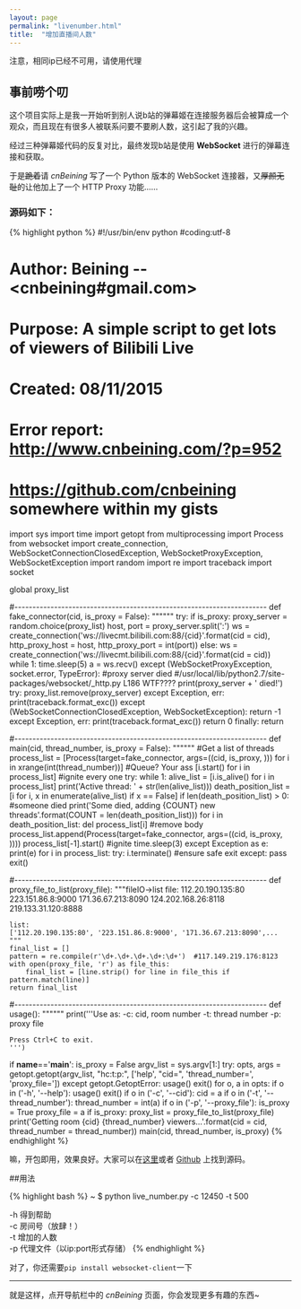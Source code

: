 ```yaml
---
layout: page
permalink: "livenumber.html"
title:  "增加直播间人数"
---
```


注意，相同ip已经不可用，请使用代理

## 事前唠个叨

这个项目实际上是我一开始听到别人说b站的弹幕姬在连接服务器后会被算成一个观众，而且现在有很多人被联系问要不要刷人数，这引起了我的兴趣。

经过三种弹幕姬代码的反复对比，最终发现b站是使用 **WebSocket** 进行的弹幕连接和获取。

于是<del>跪着</del>请 *cnBeining* 写了一个 Python 版本的 WebSocket 连接器，又<del>厚颜无耻</del>的让他加上了一个 HTTP Proxy 功能……

### 源码如下：

{% highlight python %}
#!/usr/bin/env python
#coding:utf-8
# Author:  Beining --<cnbeining#gmail.com>
# Purpose: A simple script to get lots of viewers of Bilibili Live
# Created: 08/11/2015
# Error report: http://www.cnbeining.com/?p=952
# https://github.com/cnbeining  somewhere within my gists

import sys
import time
import getopt
from multiprocessing import Process
from websocket import create_connection, WebSocketConnectionClosedException, WebSocketProxyException, WebSocketException
import random
import re
import traceback
import socket

global proxy_list

#----------------------------------------------------------------------
def fake_connector(cid, is_proxy = False):
    """"""
    try:
        if is_proxy:
            proxy_server = random.choice(proxy_list)
            host, port = proxy_server.split(':')
            ws = create_connection('ws://livecmt.bilibili.com:88/{cid}'.format(cid = cid), http_proxy_host = host, http_proxy_port = int(port))
        else:
            ws = create_connection('ws://livecmt.bilibili.com:88/{cid}'.format(cid = cid))
        while 1:
            time.sleep(5)
            a = ws.recv()
    except (WebSocketProxyException, socket.error, TypeError):  #proxy server died
            #/usr/local/lib/python2.7/site-packages/websocket/_http.py L186 WTF????
        print(proxy_server + ' died!')
        try:
            proxy_list.remove(proxy_server)
        except Exception, err:
            print(traceback.format_exc())
    except (WebSocketConnectionClosedException, WebSocketException):
        return -1
    except Exception, err:
        print(traceback.format_exc())
        return 0
    finally:
        return

#----------------------------------------------------------------------
def main(cid, thread_number, is_proxy = False):
    """"""
    #Get a list of threads
    process_list = [Process(target=fake_connector, args=((cid, is_proxy, ))) for i in xrange(int(thread_number))]  #Queue? Your ass
    [i.start() for i in process_list]  #ignite every one
    try:
        while 1:
            alive_list = [i.is_alive() for i in process_list]
            print('Active thread: ' + str(len(alive_list)))
            death_position_list = [i for i, x in enumerate(alive_list) if x == False]
            if len(death_position_list) > 0:  #someone died
                print('Some died, adding {COUNT} new threads'.format(COUNT = len(death_position_list)))
                for i in death_position_list:
                    del process_list[i]  #remove body
                    process_list.append(Process(target=fake_connector, args=((cid, is_proxy, ))))
                    process_list[-1].start()  #ignite
            time.sleep(3)
    except Exception as e:
        print(e)
        for i in process_list:
            try:
                i.terminate()  #ensure safe exit
            except:
                pass
        exit()

#----------------------------------------------------------------------
def proxy_file_to_list(proxy_file):
    """fileIO->list
    file:
    112.20.190.135:80
    223.151.86.8:9000
    171.36.67.213:8090
    124.202.168.26:8118
    219.133.31.120:8888
    
    list:
    ['112.20.190.135:80', '223.151.86.8:9000', '171.36.67.213:8090',...
    """
    final_list = []
    pattern = re.compile(r'\d+.\d+.\d+.\d+:\d+')  #117.149.219.176:8123
    with open(proxy_file, 'r') as file_this:
        final_list = [line.strip() for line in file_this if pattern.match(line)]
    return final_list

#----------------------------------------------------------------------
def usage():
    """"""
    print('''Use as:
    -c: cid, room number
    -t: thread number
    -p: proxy file
    
    Press Ctrl+C to exit.
    ''')

if __name__=='__main__':
    is_proxy = False
    argv_list = sys.argv[1:]
    try:
        opts, args = getopt.getopt(argv_list, "hc:t:p:",
                                   ['help', "cid=", 'thread_number=', 'proxy_file='])
    except getopt.GetoptError:
        usage()
        exit()
    for o, a in opts:
        if o in ('-h', '--help'):
            usage()
            exit()
        if o in ('-c', '--cid'):
            cid = a
        if o in ('-t', '--thread_number'):
            thread_number = int(a)
        if o in ('-p', '--proxy_file'):
            is_proxy = True
            proxy_file = a
    if is_proxy:
        proxy_list = proxy_file_to_list(proxy_file)
    print('Getting room {cid} {thread_number} viewers...'.format(cid = cid, thread_number = thread_number))
    main(cid, thread_number, is_proxy)
{% endhighlight %}

嘛，开包即用，效果良好。大家可以在[这里](/script/live_number.py)或者 [Github](https://gist.github.com/cnbeining/6b2273d7e332f29193d0) 上找到源码。

##用法

{% highlight bash %}
~ $ python live_number.py -c 12450 -t 500

-h 得到帮助  
-c 房间号（放肆！）  
-t 增加的人数  
-p 代理文件（以ip:port形式存储）
{% endhighlight %}

对了，你还需要`pip install websocket-client`一下

***

就是这样，点开导航栏中的 *cnBeining* 页面，你会发现更多有趣的东西~
